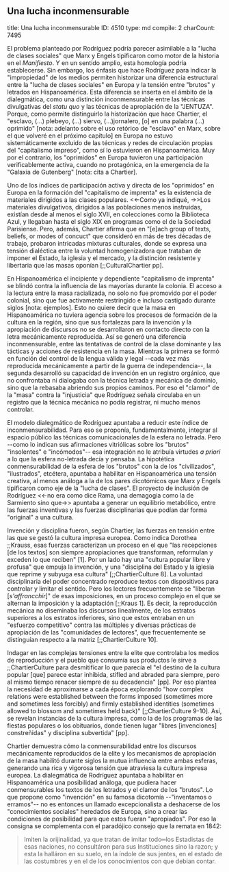 ##          Una lucha inconmensurable

title:          Una lucha inconmensurable
ID:             4510
type:           md
compile:        2
charCount:      7495


El problema planteado por Rodríguez podría parecer asimilable a la "lucha de clases sociales" que Marx y Engels tipificaron como motor de la historia en el *Manifiesto*. Y en un sentido amplio, esta homología podría establecerse. Sin embargo, los énfasis que hace Rodríguez para indicar la "impropiedad" de los medios permiten historizar una diferencia estructural entre la "lucha de clases sociales" en Europa y la tensión entre "brutos" y letrados en Hispanoamérica. Esta diferencia se inserta en el ámbito de la dialegmática, como una distinción inconmensurable entre las técnicas divulgativas del *statu quo* y las técnicas de apropiación de la "JENTUZA". Porque, como permite distinguirlo la historización que hace Chartier, el "esclavo, (...) plebeyo, (...) siervo, (...)jornalero, [o] en una palabra (...) oprimido" [nota: adelanto sobre el uso retórico de "esclavo" en Marx, sobre el que volveré en el próximo capítulo] en Europa no estuvo sistemáticamente excluido de las técnicas y redes de circulación propias del "capitalismo impreso", como sí lo estuvieron en Hispanoamérica. Muy por el contrario, los "oprimidos" en Europa tuvieron una participación verificablemente activa, cuando no protagónica, en la emergencia de la "Galaxia de Gutenberg" [nota: cita a Chartier].

Uno de los índices de participación activa y directa de los "oprimidos" en Europa en la formación del "capitalismo de imprenta" es la existencia de materiales dirigidos a las clases populares. <<-Como ya indiqué, ->>Los materiales divulgativos, dirigidos a las poblaciones menos instruidas, existían desde al menos el siglo XVII, en colecciones como la Biblioteca Azul, y llegaban hasta el siglo XIX en programas como el de la Sociedad Parisiense. Pero, además, Chartier afirma que en "[e]ach group of texts, beliefs, or modes of concuct" que consideró en más de tres décadas de trabajo, probaron intricadas mixturas culturales, donde se expresa una tensión dialéctica entre la voluntad homogenizadora que trataban de imponer el Estado, la iglesia y el mercado, y la distinción resistente y libertaria que las masas oponían [;;CulturalChartier pp].

En Hispanoamérica el incipiente y dependiente "capitalismo de imprenta" se blindó contra la influencia de las mayorías durante la colonia. El acceso a la lectura entre la masa racializada, no solo no fue promovido por el poder colonial, sino que fue activamente restringido e incluso castigado durante siglos [nota: ejemplos]. Esto no quiere decir que la masa en Hispanoamérica no tuviera agencia sobre los procesos de formación de la cultura en la región, sino que sus fortalezas para la invención y la apropiación de discursos no se desarrollaron en contacto directo con la letra mecánicamente reproducida. Así se generó una diferencia inconmensurable, entre las tentativas de control de la clase dominante y las tácticas y acciones de resistencia en la masa. Mientras la primera se formó en función del control de la lengua válida y legal --cada vez más reproducida mecánicamente a partir de la guerra de independencia--, la segunda desarrolló su capacidad de invención en un registro orgánico, que no confrontaba ni dialogaba con la técnica letrada y mecánica de dominio, sino que la rebasaba abriendo sus propios caminos. Por eso el "clamor" de la "masa" contra la "injusticia" que Rodríguez señala circulaba en un registro que la técnica mecánica no podía registrar, ni mucho menos controlar.

El modelo dialegmático de Rodríguez apuntaba a reducir este índice de inconmensurabilidad. Para eso se proponía, fundamentalmente, integrar al espacio público las técnicas comunicacionales de la esfera no letrada. Pero --como lo indican sus afirmaciones vitriólicas sobre los "brutos" "insolentes" e "incómodos"-- esa integración no le atribuía virtudes *a priori* a lo que la esfera no-letrada decía y pensaba. La hipotética conmensurabilidad de la esfera de los "brutos" con la de los "civilizados", "ilustrados", etcétera, apuntaba a habilitar en Hispanoamérica una tensión creativa, al menos análoga a la de los pares dicotómicos que Marx y Engels tipificaron como eje de la "lucha de clases". El proyecto de inclusión de Rodríguez <<-no era como dice Rama, una demagogia como la de Sarmiento  sino que->> apuntaba a generar un equilibrio metabólico, entre las fuerzas inventivas y las fuerzas disciplinarias que podían dar forma "original" a una cultura.

Invención y disciplina fueron, según Chartier, las fuerzas en tensión entre las que se gestó la cultura impresa europea. Como indica Dorothea ;;Krauss, esas fuerzas caracterizan un proceso en el que "las recepciones [de los textos] son siempre apropiaciones que transforman, reformulan y exceden lo que reciben" [1]. Por un lado hay una "cultura popular libre y profusa" que empuja la invención, y una "disciplina del Estado y la iglesia que reprime y subyuga esa cultura" [;;ChartierCulture 8]. La voluntad disciplinaria del poder concentrado reproduce textos con dispositivos para controlar y limitar el sentido. Pero los lectores frecuentemente se "liberan [*s'affrancchir*]" de esas imposiciones, en un proceso complejo en el que se alternan la imposición y la adaptación [;;Kraus 1]. Es decir, la reproducción mecánica no diseminaba los discursos linealmente, de los estratos superiores a los estratos inferiores, sino que estos entraban en un "esfuerzo competitivo" contra las múltiples y diversas prácticas de apropiación de las "comunidades de lectores", que frecuentemente se distinguían respecto a la matriz [;;ChartierCulture 10]. 

Indagar en las complejas tensiones entre la elite que controlaba los medios de reproducción y el pueblo que consumía sus productos le sirve a ;;ChartierCulture para desmitificar lo que parecía el "el destino de la cultura popular [que] parece estar inhibida, stifled and abraded para siempre, pero al mismo tiempo renacer siempre de su decadencia" [pp]. Por eso plantea la necesidad de aproximarse a cada época explorando "how complex relations were established between the forms imposed (sometimes more and sometimes less forcibly) and firmly established identities (sometimes allowed to blossom and sometimes held back)" [;;ChartierCulture 9-10]. Así, se revelan instancias de la cultura impresa, como la de los programas de las fiestas populares o los obituarios, donde tienen lugar "libres [invenciones] constreñidas" y disciplina subvertida" [pp]. 

Chartier demuestra cómo la conmensurabilidad entre los discursos mecánicamente reproducidos de la elite y los mecanismos de apropiación de la masa habilitó durante siglos la mutua influencia entre ambas esferas, generando una rica y vigorosa tensión que atraviesa la cultura impresa europea. La dialegmática de Rodríguez apuntaba a habilitar en Hispanoamérica una posibilidad análoga, que pudiera hacer conmensurables los textos de los letrados y el clamor de los "brutos". Lo que propone como "invención" en su famosa dicotomía  --"inventamos o erramos"--  no es entonces un llamado excepcionalista a deshacerse de los "conocimientos sociales" heredados de Europa, sino a crear las condiciones de posibilidad para que estos fueran "apropiados". Por eso la consigna se complementa con el paradójico consejo que la remata en 1842: 

>Imiten la orijinalidad, ya que tratan de imitar todo═los Estadistas de esas naciones, no consultáron para sus Instituciones sino la razon; y esta la halláron en su suelo, en la índole de sus jentes, en el estado de las costumbres y en el de los conocimientos con que debian contar. 
